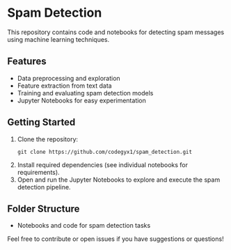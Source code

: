 
# Spam Detection

This repository contains code and notebooks for detecting spam messages using machine learning techniques.

## Features

- Data preprocessing and exploration
- Feature extraction from text data
- Training and evaluating spam detection models
- Jupyter Notebooks for easy experimentation

## Getting Started

1. Clone the repository:
    ```
    git clone https://github.com/codegyx1/spam_detection.git
    ```
2. Install required dependencies (see individual notebooks for requirements).
3. Open and run the Jupyter Notebooks to explore and execute the spam detection pipeline.

## Folder Structure

- Notebooks and code for spam detection tasks


Feel free to contribute or open issues if you have suggestions or questions!

